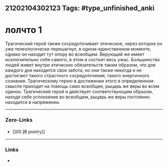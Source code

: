21202104302123
Tags: #type_unfinished_anki
---
# лолчто 1  

Трагический герой также сосредоточивает этическое, через которое он уже телеологически перешагнул, в одном-единственном моменте, однако он находит тут опору во всеобщем. Верующий же имеет исключительно себя самого, в этом и состоит весь ужас. Большинство людей живет внутри этических обязательств таким образом, что для каждого дня находится своя забота, но они также никогда и не достигают такого страстного сосредоточения, такого энергичного сознания. Трагическому герою в достижении этого в определенном смысле приходит на помощь само всеобщее, рыцарь же веры во всем одинок. Трагический герой и действует соответствующим образом, находя себе успокоение во всеобщем, рыцарь же веры постоянно находится в напряжении.

---
### Zero-Links
- [[00 詩 poetry]]
---
### Links
-